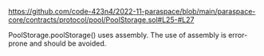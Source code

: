 https://github.com/code-423n4/2022-11-paraspace/blob/main/paraspace-core/contracts/protocol/pool/PoolStorage.sol#L25-#L27

PoolStorage.poolStorage() uses assembly. The use of assembly is error-prone and should be avoided.

